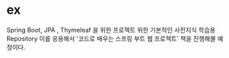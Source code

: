 # ex
Spring Boot, JPA , Thymeleaf 을 위한 프로젝트 위한 기본적인 사전지식 학습용 Repository
이를 응용해서 '코드로 배우는 스프링 부트 웹 프로젝트' 책을 진행해볼 예정이다.
